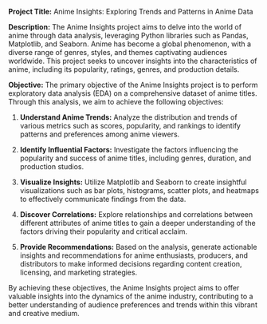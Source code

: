 **Project Title:** Anime Insights: Exploring Trends and Patterns in Anime Data

**Description:**
The Anime Insights project aims to delve into the world of anime through data analysis, leveraging Python libraries such as Pandas, Matplotlib, and Seaborn. Anime has become a global phenomenon, with a diverse range of genres, styles, and themes captivating audiences worldwide. This project seeks to uncover insights into the characteristics of anime, including its popularity, ratings, genres, and production details.

**Objective:**
The primary objective of the Anime Insights project is to perform exploratory data analysis (EDA) on a comprehensive dataset of anime titles. Through this analysis, we aim to achieve the following objectives:

1. **Understand Anime Trends:** Analyze the distribution and trends of various metrics such as scores, popularity, and rankings to identify patterns and preferences among anime viewers.

2. **Identify Influential Factors:** Investigate the factors influencing the popularity and success of anime titles, including genres, duration, and production studios.

3. **Visualize Insights:** Utilize Matplotlib and Seaborn to create insightful visualizations such as bar plots, histograms, scatter plots, and heatmaps to effectively communicate findings from the data.

4. **Discover Correlations:** Explore relationships and correlations between different attributes of anime titles to gain a deeper understanding of the factors driving their popularity and critical acclaim.

5. **Provide Recommendations:** Based on the analysis, generate actionable insights and recommendations for anime enthusiasts, producers, and distributors to make informed decisions regarding content creation, licensing, and marketing strategies.

By achieving these objectives, the Anime Insights project aims to offer valuable insights into the dynamics of the anime industry, contributing to a better understanding of audience preferences and trends within this vibrant and creative medium.

